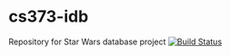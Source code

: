# cs373-idb
Repository for Star Wars database project
[![Build Status](https://travis-ci.org/dianaruth/cs373-idb.svg?branch=master)](https://travis-ci.org/dianaruth/cs373-idb)